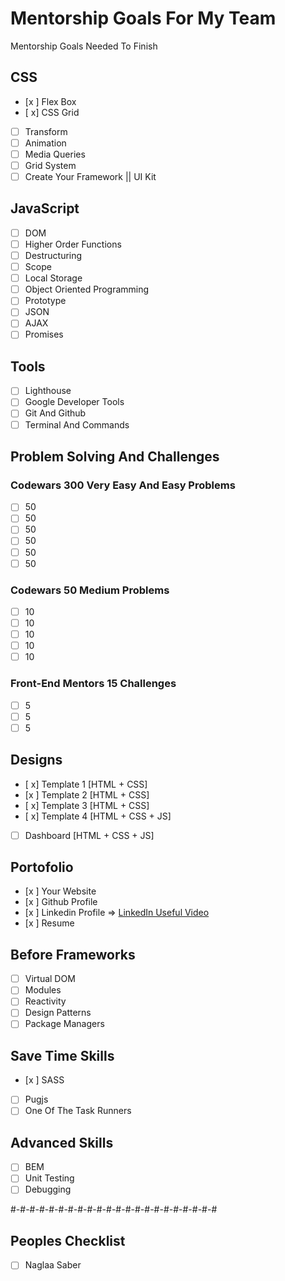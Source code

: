 # Mentorship Goals For My Team

Mentorship Goals Needed To Finish

## CSS

- [x ] Flex Box
- [ x] CSS Grid
- [ ] Transform
- [ ] Animation
- [ ] Media Queries
- [ ] Grid System
- [ ] Create Your Framework || UI Kit

## JavaScript

- [ ] DOM
- [ ] Higher Order Functions
- [ ] Destructuring
- [ ] Scope
- [ ] Local Storage
- [ ] Object Oriented Programming
- [ ] Prototype
- [ ] JSON
- [ ] AJAX
- [ ] Promises

## Tools 

- [ ] Lighthouse
- [ ] Google Developer Tools
- [ ] Git And Github
- [ ] Terminal And Commands

## Problem Solving And Challenges

### Codewars 300 Very Easy And Easy Problems

- [ ] 50
- [ ] 50
- [ ] 50
- [ ] 50
- [ ] 50
- [ ] 50

### Codewars 50 Medium Problems

- [ ] 10
- [ ] 10
- [ ] 10
- [ ] 10
- [ ] 10

### Front-End Mentors 15 Challenges

- [ ] 5
- [ ] 5
- [ ] 5

## Designs

- [ x] Template 1 [HTML + CSS]
- [x ] Template 2 [HTML + CSS]
- [ x] Template 3 [HTML + CSS]
- [ x] Template 4 [HTML + CSS + JS]
- [ ] Dashboard [HTML + CSS + JS]

## Portofolio

- [x ] Your Website
- [x ] Github Profile
- [x ] Linkedin Profile => [LinkedIn Useful Video](https://www.youtube.com/watch?v=7JysIkTyccs)
- [x ] Resume

## Before Frameworks

- [ ] Virtual DOM
- [ ] Modules
- [ ] Reactivity
- [ ] Design Patterns
- [ ] Package Managers

## Save Time Skills

- [x ] SASS
- [ ] Pugjs
- [ ] One Of The Task Runners

## Advanced Skills

- [ ] BEM
- [ ] Unit Testing
- [ ] Debugging

#-#-#-#-#-#-#-#-#-#-#-#-#-#-#-#-#-#-#-#-#-#

## Peoples Checklist

- [ ] Naglaa Saber

